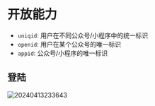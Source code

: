 # 开放能力

- `uniqid`: 用户在不同公众号/小程序中的统一标识
- `openid`: 用户在某个公众号的唯一标识
- `appid`: 公众号/小程序的唯一标识

## 登陆

![20240413233643](https://image.zuoright.com/20240413233643.png)
